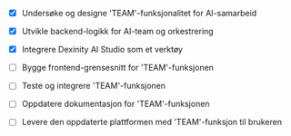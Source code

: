 - [x] Undersøke og designe 'TEAM'-funksjonalitet for AI-samarbeid
- [x] Utvikle backend-logikk for AI-team og orkestrering
- [x] Integrere Dexinity AI Studio som et verktøy
- [ ] Bygge frontend-grensesnitt for 'TEAM'-funksjonen
- [ ] Teste og integrere 'TEAM'-funksjonen
- [ ] Oppdatere dokumentasjon for 'TEAM'-funksjonen
- [ ] Levere den oppdaterte plattformen med 'TEAM'-funksjon til brukeren

